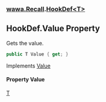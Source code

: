 ### [wawa.Recall](wawa.Recall.md 'wawa.Recall').[HookDef&lt;T&gt;](HookDef{T}.md 'wawa.Recall.HookDef<T>')

## HookDef<T>.Value Property

Gets the value.

```csharp
public T Value { get; }
```

Implements [Value](IValued{T}.Value.md 'wawa.Recall.IValued<T>.Value')

#### Property Value
[T](HookDef{T}.md#wawa.Recall.HookDef_T_.T 'wawa.Recall.HookDef<T>.T')